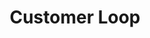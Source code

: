 ---
layout: loop
title: Customer Loop
description: Customer loop displays customers information.
sidebar: loop
subnav: loop_customer
uses_global_argument: true
returns_global_outputs: { countable : true, timestampable : true, versionable : false }
type: customer
arguments :
    - {name: "current", description: "A boolean value which must be set to false if you need to display not authenticated customers information, typically if `sponsor` parameter is set.", example: "current=\"false\"", default: "yes"}
    - {name: "id", description: "A single or a list of customer ids.", example: "id=\"2\", id=\"1,4,7\""}
    - {name: "ref", description: "A single or a list of customer references.", example: "ref=\"1231231241\", ref=\"123123,789789\""}
    - {name: "reseller", description: "A boolean value.", example: "reseller=\"yes\""}
    - {name: "sponsor", description: "The sponsor ID which you want the list of affiliated customers", example: "sponsor=\"1\""}

outputs :
    - {name: "$ID", description: "the customer id"}
    - {name: "$REF", description: "the customer reference"}
    - {name: "$TITLE", description: "the customer title which might be use in <a href=\"/documentation/loop/title.html\">title loop</a>"}
    - {name: "$FIRSTNAME", description: "the customer firstname"}
    - {name: "$LASTNAME", description: "the customer lastname"}
    - {name: "$EMAIL", description: "the customer email"}
    - {name: "$RESELLER", description: "return if the customer is a reseller"}
    - {name: "$SPONSOR", description: "the customer sponsor which might be use in another <a href=\"/documentation/loop/customer.html\">customer loop</a>"}
    - {name: "$DISCOUNT", description: "the customer discount"}
---